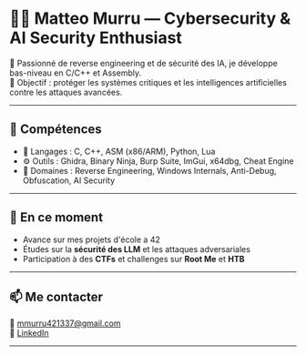 # 👨‍💻 Matteo Murru — Cybersecurity & AI Security Enthusiast

🔐 Passionné de reverse engineering et de sécurité des IA, je développe bas-niveau en C/C++ et Assembly.  
🎯 Objectif : protéger les systèmes critiques et les intelligences artificielles contre les attaques avancées.

---

## 🚀 Compétences

- 🧠 Langages : C, C++, ASM (x86/ARM), Python, Lua  
- ⚙️ Outils : Ghidra, Binary Ninja, Burp Suite, ImGui, x64dbg, Cheat Engine
- 🔬 Domaines : Reverse Engineering, Windows Internals, Anti-Debug, Obfuscation, AI Security

---

## 🌱 En ce moment

- Avance sur mes projets d'école a 42
- Études sur la **sécurité des LLM** et les attaques adversariales
- Participation à des **CTFs** et challenges sur **Root Me** et **HTB**

---

## 📫 Me contacter

📧 mmurru421337@gmail.com  
🔗 [LinkedIn](https://www.linkedin.com/in/matteo-murru-775720274/)  

---
